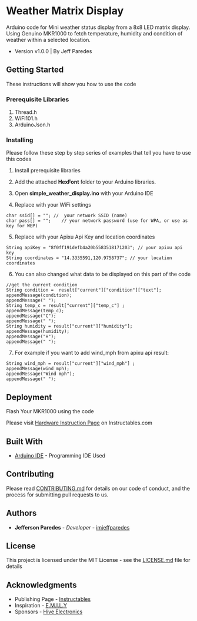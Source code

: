 # Weather Matrix Display

Arduino code for Mini weather status display from a 8x8 LED matrix display.
Using Genuino MKR1000 to fetch temperature, humidity and condition of weather within a selected location.
* Version v1.0.0 | By Jeff Paredes

## Getting Started

These instructions will show you how to use the code

### Prerequisite Libraries

1. Thread.h
2. WiFi101.h
3. ArduinoJson.h


### Installing

Please follow these step by step series of examples that tell you have to use this codes

1. Install prerequisite libraries

2. Add the attached **HexFont** folder to your Arduino libraries.

3. Open **simple_weather_display.ino** with your Arduino IDE

4. Replace with your WiFi settings
```
char ssid[] = ""; //  your network SSID (name)
char pass[] = "";    // your network password (use for WPA, or use as key for WEP)
```

5. Replace with your Apixu Api Key and location coordinates
```
String apiKey = "8f0ff191defb4a20b5583518171203"; // your apixu api key
String coordinates = "14.3335591,120.9758737"; // your location coordinates
```

6. You can also changed what data to be displayed on this part of the code
```
//get the current condition
String condition =  result["current"]["condition"]["text"];
appendMessage(condition);
appendMessage(" ");
String temp_c = result["current"]["temp_c"] ;
appendMessage(temp_c);
appendMessage("C");
appendMessage(" ");
String humidity = result["current"]["humidity"];
appendMessage(humidity);
appendMessage("H");
appendMessage(" ");
 ```

7. For example if you want to add wind_mph from apixu api result:
```
String wind_mph = result["current"]["wind_mph"] ;
appendMessage(wind_mph);
appendMessage("Wind mph");
appendMessage(" ");
```

## Deployment

Flash Your MKR1000 using the code

Please visit [Hardware Instruction Page](https://www.instructables.com/id/Weather-Matrix-Display/) on Instructables.com

## Built With

* [Arduino IDE](https://www.arduino.cc/en/Main/Software) - Programming IDE Used

## Contributing

Please read [CONTRIBUTING.md](https://github.com/imjeffparedes/) for details on our code of conduct, and the process for submitting pull requests to us.

## Authors

* **Jefferson Paredes** - *Developer* - [imjeffparedes](https://github.com/imjeffparedes/)

## License

This project is licensed under the MIT License - see the [LICENSE.md](https://github.com/imjeffparedes/) file for details

## Acknowledgments

* Publishing Page - [Instructables](https://www.instructables.com/id/Weather-Matrix-Display/)
* Inspiration - [E.M.I.L.Y](https://www.instructables.com/id/Electronic-Matrix-I-Love-You/)
* Sponsors - [Hive Electronics](https://www.facebook.com/HiveElectronics/)
